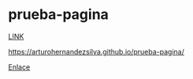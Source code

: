 # prueba-pagina

[LINK](https://arturohernandezsilva.github.io/prueba-pagina/)

https://arturohernandezsilva.github.io/prueba-pagina/

<a href ="https://arturohernandezsilva.github.io/prueba-pagina/"> Enlace </a>
